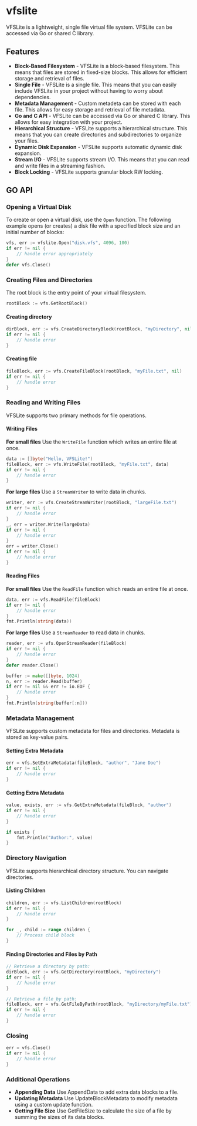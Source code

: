 # vfslite
VFSLite is a lightweight, single file virtual file system.  VFSLite can be accessed via Go or shared C library.

## Features
- **Block-Based Filesystem** - VFSLite is a block-based filesystem.  This means that files are stored in fixed-size blocks.  This allows for efficient storage and retrieval of files.
- **Single File** - VFSLite is a single file.  This means that you can easily include VFSLite in your project without having to worry about dependencies.
-  **Metadata Management** - Custom metadeta can be stored with each file.  This allows for easy storage and retrieval of file metadata.
- **Go and C API** - VFSLite can be accessed via Go or shared C library.  This allows for easy integration with your project.
- **Hierarchical Structure** - VFSLite supports a hierarchical structure.  This means that you can create directories and subdirectories to organize your files.
- **Dynamic Disk Expansion** - VFSLite supports automatic dynamic disk expansion.
- **Stream I/O** - VFSLite supports stream I/O.  This means that you can read and write files in a streaming fashion.
- **Block Locking** - VFSLite supports granular block RW locking.


## GO API

### Opening a Virtual Disk
To create or open a virtual disk, use the `Open` function. The following example opens (or creates) a disk file with a specified block size and an initial number of blocks:
```go
vfs, err := vfslite.Open("disk.vfs", 4096, 100)
if err != nil {
    // handle error appropriately
}
defer vfs.Close()
```

### Creating Files and Directories
The root block is the entry point of your virtual filesystem.
```go
rootBlock := vfs.GetRootBlock()
```

#### Creating directory
```go
dirBlock, err := vfs.CreateDirectoryBlock(rootBlock, "myDirectory", nil)
if err != nil {
    // handle error
}
```

#### Creating file
```go
fileBlock, err := vfs.CreateFileBlock(rootBlock, "myFile.txt", nil)
if err != nil {
    // handle error
}
```

### Reading and Writing Files
VFSLite supports two primary methods for file operations.

#### Writing Files
**For small files** Use the `WriteFile` function which writes an entire file at once.
```go
data := []byte("Hello, VFSLite!")
fileBlock, err := vfs.WriteFile(rootBlock, "myFile.txt", data)
if err != nil {
    // handle error
}
```

**For large files** Use a `StreamWriter` to write data in chunks.
```go
writer, err := vfs.CreateStreamWriter(rootBlock, "largeFile.txt")
if err != nil {
    // handle error
}
_, err = writer.Write(largeData)
if err != nil {
    // handle error
}
err = writer.Close()
if err != nil {
    // handle error
}
```

#### Reading Files
**For small files** Use the `ReadFile` function which reads an entire file at once.
```go
data, err := vfs.ReadFile(fileBlock)
if err != nil {
    // handle error
}
fmt.Println(string(data))
```

**For large files** Use a `StreamReader` to read data in chunks.
```go
reader, err := vfs.OpenStreamReader(fileBlock)
if err != nil {
    // handle error
}
defer reader.Close()

buffer := make([]byte, 1024)
n, err := reader.Read(buffer)
if err != nil && err != io.EOF {
    // handle error
}
fmt.Println(string(buffer[:n]))
```

### Metadata Management
VFSLite supports custom metadata for files and directories.  Metadata is stored as key-value pairs.


#### Setting Extra Metadata
```go
err = vfs.SetExtraMetadata(fileBlock, "author", "Jane Doe")
if err != nil {
    // handle error
}
```

#### Getting Extra Metadata
```go
value, exists, err := vfs.GetExtraMetadata(fileBlock, "author")
if err != nil {
    // handle error
}

if exists {
    fmt.Println("Author:", value)
}
```

### Directory Navigation
VFSLite supports hierarchical directory structure.  You can navigate directories.

#### Listing Children
```go
children, err := vfs.ListChildren(rootBlock)
if err != nil {
    // handle error
}

for _, child := range children {
    // Process child block
}
```

#### Finding Directories and Files by Path
```go
// Retrieve a directory by path:
dirBlock, err := vfs.GetDirectory(rootBlock, "myDirectory")
if err != nil {
    // handle error
}

// Retrieve a file by path:
fileBlock, err = vfs.GetFileByPath(rootBlock, "myDirectory/myFile.txt")
if err != nil {
    // handle error
}
```

### Closing
```go
err = vfs.Close()
if err != nil {
    // handle error
}
```


### Additional Operations
- **Appending Data** Use AppendData to add extra data blocks to a file.
- **Updating Metadata** Use UpdateBlockMetadata to modify metadata using a custom update function.
- **Getting File Size** Use GetFileSize to calculate the size of a file by summing the sizes of its data blocks.